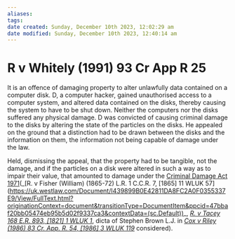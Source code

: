 ```yaml
---
aliases: 
tags: 
date created: Sunday, December 10th 2023, 12:02:29 am
date modified: Sunday, December 10th 2023, 12:40:14 am
---
```


# R v Whitely (1991) 93 Cr App R 25

It is an offence of damaging property to alter unlawfully data contained on a computer disk. D, a computer hacker, gained unauthorised access to a computer system, and altered data contained on the disks, thereby causing the system to have to be shut down. Neither the computers nor the disks suffered any physical damage. D was convicted of causing criminal damage to the disks by altering the state of the particles on the disks. He appealed on the ground that a distinction had to be drawn between the disks and the information on them, the information not being capable of damage under the law.

Held, dismissing the appeal, that the property had to be tangible, not the damage, and if the particles on a disk were altered in such a way as to impair their value, that amounted to damage under the [Criminal Damage Act 1971](https://uk.westlaw.com/Document/I60608EE0E42311DAA7CF8F68F6EE57AB/View/FullText.html?originationContext=document&transitionType=DocumentItem&ppcid=47bbaf20bb05474eb95b5d02f9337ca3&contextData=(sc.Default))(_[R. v Fisher (William) (1865-72) L.R. 1 C.C.R. 7, [1865] 11 WLUK 57](https://uk.westlaw.com/Document/I439899B0E42811DA8FC2A0F0355337E9/View/FullText.html?originationContext=document&transitionType=DocumentItem&ppcid=47bbaf20bb05474eb95b5d02f9337ca3&contextData=(sc.Default))_, _[R. v Tacey 168 E.R. 893, [1821] 1 WLUK 1](https://uk.westlaw.com/Document/IF3A0A710E57411DAB242AFEA6182DD7E/View/FullText.html?originationContext=document&transitionType=DocumentItem&ppcid=47bbaf20bb05474eb95b5d02f9337ca3&contextData=(sc.Default))_, dicta of Stephen Brown L.J. in _[Cox v Riley (1986) 83 Cr. App. R. 54, [1986] 3 WLUK 119](https://uk.westlaw.com/Document/I8F7A5EF0E42711DA8FC2A0F0355337E9/View/FullText.html?originationContext=document&transitionType=DocumentItem&ppcid=47bbaf20bb05474eb95b5d02f9337ca3&contextData=(sc.Default))_ considered).
